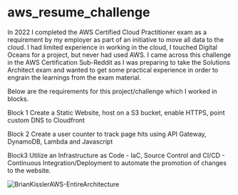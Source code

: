 # aws_resume_challenge

In 2022 I completed the AWS Certified Cloud Practitioner exam as a requirement by my employer as part of an initiative to move all data to the cloud. I had limited experience in working in the cloud, I touched Digital Oceans for a project, but never had used AWS. I came across this challenge in the AWS Certification Sub-Reddit as I was preparing to take the Solutions Architect exam and wanted to get some practical experience in order to engrain the learnings from the exam material.

Below are the requirements for this project/challenge which I worked in blocks.

Block 1
Create a Static Website, host on a S3 bucket, enable HTTPS, point custom DNS to Cloudfront

Block 2
Create a user counter to track page hits using API Gateway, DynamoDB, Lambda and Javascript

Block3
Utilize an Infrastructure as Code - IaC, Source Control and CI/CD - Continuous Integration/Deployment to automate the promotion of changes to the website.

![BrianKisslerAWS-EntireArchitecture](https://github.com/briankissler/aws_resume_challenge/assets/55636163/5d9757a9-375c-4281-89c8-3ea29fc52e61)
